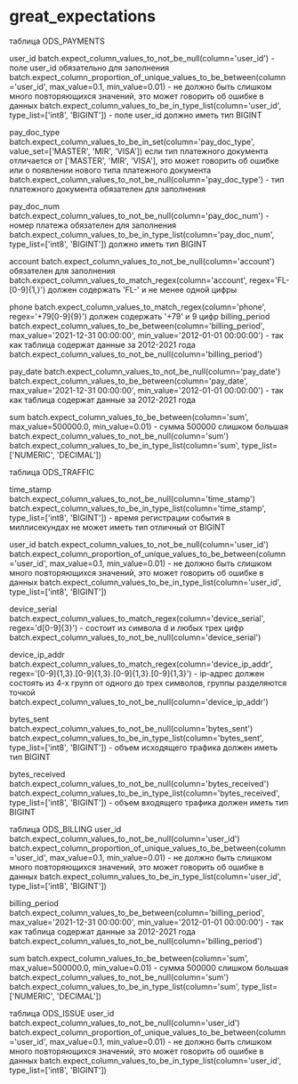 # great_expectations

таблица ODS_PAYMENTS

user_id
batch.expect_column_values_to_not_be_null(column='user_id')  - поле user_id обязательно для заполнения
batch.expect_column_proportion_of_unique_values_to_be_between(column='user_id', max_value=0.1, min_value=0.01) - не должно быть слишком много повторяющихся значений, это может говорить об ошибке в данных 
batch.expect_column_values_to_be_in_type_list(column='user_id', type_list=['int8', 'BIGINT']) - поле user_id должно иметь тип BIGINT

pay_doc_type
batch.expect_column_values_to_be_in_set(column='pay_doc_type', value_set=['MASTER', 'MIR', 'VISA']) 
если тип платежного документа отличается от ['MASTER', 'MIR', 'VISA'], 
это может говорить об ошибке или о появлении нового типа платежного документа
batch.expect_column_values_to_not_be_null(column='pay_doc_type') - тип платежного документа обязателен для заполнения

pay_doc_num
batch.expect_column_values_to_not_be_null(column='pay_doc_num') - номер платежа обязателен для заполнения
batch.expect_column_values_to_be_in_type_list(column='pay_doc_num', type_list=['int8', 'BIGINT']) должно иметь тип BIGINT

account
batch.expect_column_values_to_not_be_null(column='account') обязателен для заполнения
batch.expect_column_values_to_match_regex(column='account', regex='FL-[0-9]{1,}') должен содержать 'FL-' и не менее одной цифры

phone
batch.expect_column_values_to_match_regex(column='phone', regex='\+79[0-9]{9}') должен содержать '+79' и 9 цифр
billing_period
batch.expect_column_values_to_be_between(column='billing_period', max_value='2021-12-31 00:00:00', min_value='2012-01-01 00:00:00') - так как таблица содержат данные за 2012-2021 года
batch.expect_column_values_to_not_be_null(column='billing_period')

pay_date
batch.expect_column_values_to_not_be_null(column='pay_date')
batch.expect_column_values_to_be_between(column='pay_date', max_value='2021-12-31 00:00:00', min_value='2012-01-01 00:00:00') - так как таблица содержат данные за 2012-2021 года

sum
batch.expect_column_values_to_be_between(column='sum', max_value=500000.0, min_value=0.01) - сумма  500000 слишком большая
batch.expect_column_values_to_not_be_null(column='sum')
batch.expect_column_values_to_be_in_type_list(column='sum', type_list=['NUMERIC', 'DECIMAL'])


таблица ODS_TRAFFIC

time_stamp
batch.expect_column_values_to_not_be_null(column='time_stamp')
batch.expect_column_values_to_be_in_type_list(column='time_stamp', type_list=['int8', 'BIGINT']) - время регистрации события в миллисекундах не может иметь тип отличный от BIGINT

user_id
batch.expect_column_values_to_not_be_null(column='user_id')
batch.expect_column_proportion_of_unique_values_to_be_between(column='user_id', max_value=0.1, min_value=0.01) - не должно быть слишком много повторяющихся значений, это может говорить об ошибке в данных 
batch.expect_column_values_to_be_in_type_list(column='user_id', type_list=['int8', 'BIGINT'])

device_serial
batch.expect_column_values_to_match_regex(column='device_serial', regex='d[0-9]{3}') - состоит из символа d и любых трех цифр
batch.expect_column_values_to_not_be_null(column='device_serial')

device_ip_addr
batch.expect_column_values_to_match_regex(column='device_ip_addr', regex='[0-9]{1,3}.[0-9]{1,3}.[0-9]{1,3}.[0-9]{1,3}') - ip-адрес должен состоять из 4-х групп от одного до трех символов, группы разделяются точкой 
batch.expect_column_values_to_not_be_null(column='device_ip_addr')

bytes_sent
batch.expect_column_values_to_not_be_null(column='bytes_sent')
batch.expect_column_values_to_be_in_type_list(column='bytes_sent', type_list=['int8', 'BIGINT']) - объем исходящего трафика должен иметь тип BIGINT

bytes_received
batch.expect_column_values_to_not_be_null(column='bytes_received')
batch.expect_column_values_to_be_in_type_list(column='bytes_received', type_list=['int8', 'BIGINT']) - объем входящего трафика должен иметь тип BIGINT

таблица ODS_BILLING
user_id
batch.expect_column_values_to_not_be_null(column='user_id')
batch.expect_column_proportion_of_unique_values_to_be_between(column='user_id', max_value=0.1, min_value=0.01) - не должно быть слишком много повторяющихся значений, это может говорить об ошибке в данных 
batch.expect_column_values_to_be_in_type_list(column='user_id', type_list=['int8', 'BIGINT'])

billing_period
batch.expect_column_values_to_be_between(column='billing_period', max_value='2021-12-31 00:00:00', min_value='2012-01-01 00:00:00') - так как таблица содержат данные за 2012-2021 года
batch.expect_column_values_to_not_be_null(column='billing_period')

sum
batch.expect_column_values_to_be_between(column='sum', max_value=500000.0, min_value=0.01) - сумма  500000 слишком большая
batch.expect_column_values_to_not_be_null(column='sum')
batch.expect_column_values_to_be_in_type_list(column='sum', type_list=['NUMERIC', 'DECIMAL'])

таблица ODS_ISSUE
user_id
batch.expect_column_values_to_not_be_null(column='user_id')
batch.expect_column_proportion_of_unique_values_to_be_between(column='user_id', max_value=0.1, min_value=0.01) - не должно быть слишком много повторяющихся значений, это может говорить об ошибке в данных 
batch.expect_column_values_to_be_in_type_list(column='user_id', type_list=['int8', 'BIGINT'])
